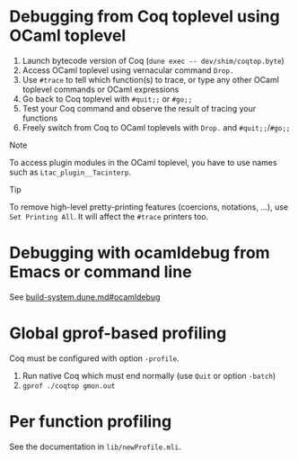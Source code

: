 Debugging from Coq toplevel using OCaml toplevel
======================================================

1. Launch bytecode version of Coq (`dune exec -- dev/shim/coqtop.byte`)
2. Access OCaml toplevel using vernacular command `Drop.`
3. Use `#trace` to tell which function(s) to trace,
   or type any other OCaml toplevel commands or OCaml expressions
4. Go back to Coq toplevel with `#quit;;` or `#go;;`
5. Test your Coq command and observe the result of tracing your functions
6. Freely switch from Coq to OCaml toplevels with `Drop.` and `#quit;;`/`#go;;`

> [!NOTE]
> To access plugin modules in the OCaml toplevel, you have to
> use names such as `Ltac_plugin__Tacinterp`.

> [!TIP]
> To remove high-level pretty-printing features (coercions,
> notations, ...), use `Set Printing All`. It will affect the `#trace`
> printers too.


Debugging with ocamldebug from Emacs or command line
====================================================

See [build-system.dune.md#ocamldebug](build-system.dune.md#ocamldebug)

Global gprof-based profiling
============================

Coq must be configured with option `-profile`.

1. Run native Coq which must end normally (use `Quit` or option `-batch`)
2. `gprof ./coqtop gmon.out`

Per function profiling
======================

See the documentation in `lib/newProfile.mli`.
